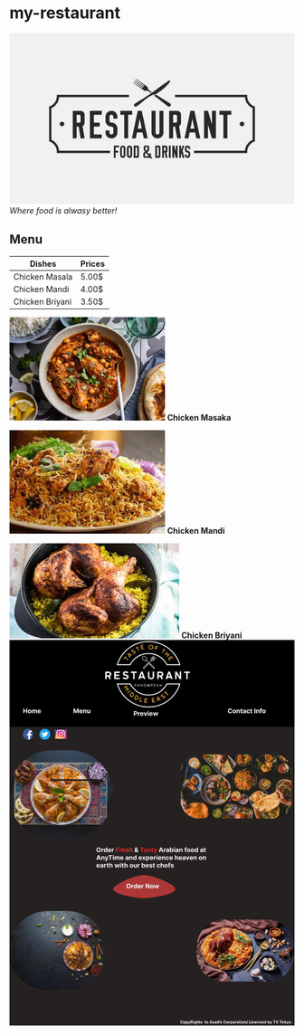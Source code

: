 # my-restaurant

![logo](res.jpg)
_Where food is alwasy better!_

## Menu

| **Dishes**     | **Prices** |
| ------------   | ---------  |
| Chicken Masala | 5.00$      |
| Chicken Mandi  | 4.00$      |
| Chicken Briyani| 3.50$      |

![Masala](mk.jpg)
 **Chicken Masaka**

 ![Mandi](mandi.jpg)
 **Chicken Mandi**

 ![Briyani](briyani.jpg)
 **Chicken Briyani**
  ![wireframe](wireframe.jpg)